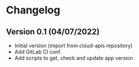 Changelog
==========

Version 0.1 (04/07/2022)
--------------------------
* Initial version (import from cloud-apis repository)
* Add GitLab CI conf.
* Add scripts to get, check and update app version